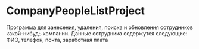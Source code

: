 # CompanyPeopleListProject
 Программа для занесения, удаления, поиска и обновления сотрудников какой-нибудь компании. Данные сотрудника содержутся следующие: ФИО, телефон, почта, заработная плата
